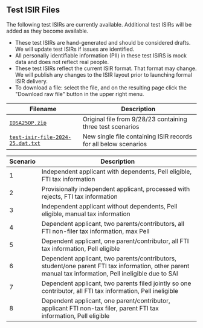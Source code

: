 ## Test ISIR Files
The following test ISIRs are currently available. Additional test ISIRs will be added as they become available.
* These test ISIRs are hand-generated and should be considered drafts. We will update test ISIRs if issues are identified.
* All personally identifiable information (PII) in these test ISIRS is mock data and does not reflect real people.
* These test ISIRs reflect the current ISIR format. That format may change. We will publish any changes to the ISIR layout prior to launching formal ISIR delivery.
* To download a file: select the file, and on the resulting page click the "Download raw file" button in the upper right menu.

| Filename | Description |
|----------|-------------|
| [`IDSA25OP.zip`](https://fsapartners.ed.gov/sites/default/files/attachments/2023-09/IDSA25OP.zip)| Original file from 9/28/23 containing three test scenarios |
| [`test-isir-file-2024-25.dat.txt`](./test-isir-file-2024-25.dat.txt) | New single file containing ISIR records for all below scenarios |

| Scenario | Description |
|----------|-------------|
| 1 | Independent applicant with dependents, Pell eligible, FTI tax information |
| 2 | Provisionally independent applicant, processed with rejects, FTI tax information |
| 3 | Independent applicant without dependents, Pell eligible, manual tax information |
| 4 | Dependent applicant, two parents/contributors, all FTI non-filer tax information, max Pell |
| 5 | Dependent applicant, one parent/contributor, all FTI tax information, Pell eligible |
| 6 | Dependent applicant, two parents/contributors, student/one parent FTI tax information, other parent manual tax information, Pell ineligible due to SAI |
| 7 | Dependent applicant, two parents filed jointly so one contributor, all FTI tax information, Pell ineligible |
| 8 | Dependent applicant, one parent/contributor, applicant FTI non-tax filer, parent FTI tax information, Pell eligible |
